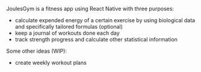 JoulesGym is a fitness app using React Native with three purposes:
- calculate expended energy of a certain exercise by using biological data and specifically tailored formulas (optional)
- keep a journal of workouts done each day
- track strength progress and calculate other statistical information

Some other ideas (WIP):
- create weekly workout plans
